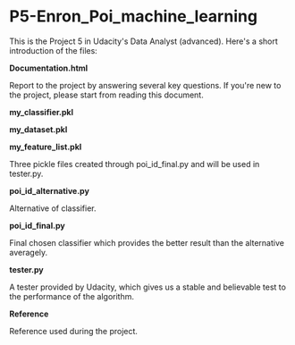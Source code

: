 # P5-Enron_Poi_machine_learning
This is the Project 5 in Udacity's Data Analyst (advanced). Here's a short introduction of the files:

**Documentation.html**

Report to the project by answering several key questions. If you're new to the project, please start from reading this document.

**my_classifier.pkl**

**my_dataset.pkl**	

**my_feature_list.pkl**


Three pickle files created through poi_id_final.py and will be used in tester.py.

**poi_id_alternative.py** 

Alternative of classifier.

**poi_id_final.py**	

Final chosen classifier which provides the better result than the alternative averagely.

**tester.py**

A tester provided by Udacity, which gives us a stable and believable test to the performance of the algorithm.

**Reference**

Reference used during the project.
